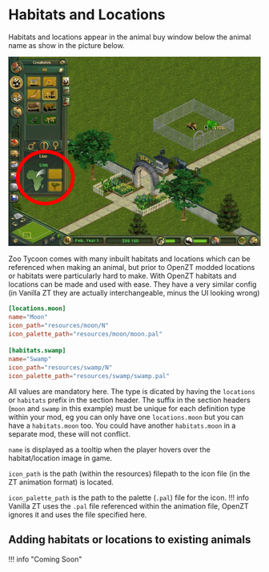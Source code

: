# Habitats and Locations

Habitats and locations appear in the animal buy window below the animal name as show in the picture below.

![Habitats and Locations](./images/animal_buy_circle_habitat_location.jpg)

Zoo Tycoon comes with many inbuilt habitats and locations which can be referenced when making an animal, but prior to OpenZT modded locations or habitats were particularly hard to make. With OpenZT habitats and locations can be made and used with ease. They have a very similar config (in Vanilla ZT they are actually interchangeable, minus the UI looking wrong)

```toml
[locations.moon]
name="Moon"
icon_path="resources/moon/N"
icon_palette_path="resources/moon/moon.pal"

[habitats.swamp]
name="Swamp"
icon_path="resources/swamp/N"
icon_palette_path="resources/swamp/swamp.pal"
```

All values are mandatory here. The type is dicated by having the `locations` or `habitats` prefix in the section header. The suffix in the section headers (`moon` and `swamp` in this example) must be unique for each definition type within your mod, eg you can only have one `locations.moon` but you can have a `habitats.moon` too. You could have another `habitats.moon` in a separate mod, these will not conflict.

`name` is displayed as a tooltip when the player hovers over the habitat/location image in game.

`icon_path` is the path (within the resources) filepath to the icon file (in the ZT animation format) is located.

`icon_palette_path` is the path to the palette (`.pal`) file for the icon. 
!!! info 
    Vanilla ZT uses the `.pal` file referenced within the animation file, OpenZT ignores it and uses the file specified here.

## Adding habitats or locations to existing animals

!!! info "Coming Soon"
<!-- Coming Soon (brief example here, link to 'Patch' page for full details) -->
